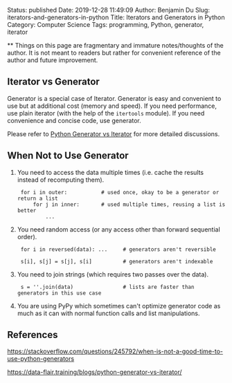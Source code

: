 Status: published
Date: 2019-12-28 11:49:09
Author: Benjamin Du
Slug: iterators-and-generators-in-python
Title: Iterators and Generators in Python
Category: Computer Science
Tags: programming, Python, generator, iterator

**
Things on this page are fragmentary and immature notes/thoughts of the author.
It is not meant to readers but rather for convenient reference of the author and future improvement.

## Iterator vs Generator

Generator is a special case of Iterator.
Generator is easy and convenient to use but at additional cost (memory and speed).
If you need performance, use plain iterator (with the help of the `itertools` module).
If you need convenience and concise code, use generator.

Please refer to [Python Generator vs Iterator](https://data-flair.training/blogs/python-generator-vs-iterator/)
for more detailed discussions.

## When Not to Use Generator 

1. You need to access the data multiple times (i.e. cache the results instead of recomputing them).

        for i in outer:           # used once, okay to be a generator or return a list
            for j in inner:       # used multiple times, reusing a list is better
                ...

2. You need random access (or any access other than forward sequential order).

        for i in reversed(data): ...     # generators aren't reversible

        s[i], s[j] = s[j], s[i]          # generators aren't indexable

3. You need to join strings (which requires two passes over the data).

        s = ''.join(data)                # lists are faster than generators in this use case

4. You are using PyPy which sometimes can't optimize generator code as much as it can 
    with normal function calls and list manipulations.

## References

https://stackoverflow.com/questions/245792/when-is-not-a-good-time-to-use-python-generators

https://data-flair.training/blogs/python-generator-vs-iterator/

